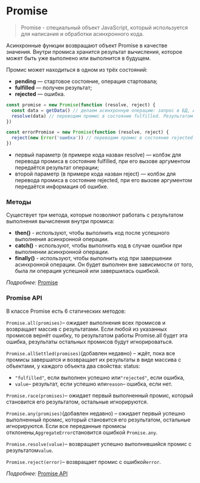 # Promise

> Promise - специальный объект JavaScript, который используется для написания и обработки асинхронного кода.
>

Асинхронные функции возвращают объект Promise в качестве значения. Внутри промиса хранится результат вычисления, которое
может быть уже выполнено или выполнится в будущем.

Промис может находиться в одном из трёх состояний:

- **pending** — стартовое состояние, операция стартовала;
- **fulfilled** — получен результат;
- **rejected** — ошибка.

```javascript
const promise = new Promise(function (resolve, reject) {
  const data = getData() // делаем асинхронную операцию: запрос в БД, API, etc.
  resolve(data) // переводим промис в состояние fulfilled. Результатом выполнения будет объект data
})

const errorPromise = new Promise(function (resolve, reject) {
  reject(new Error('ошибка')) // переводим промис в состояние rejected. Результатом выполнения будет объект Error
})

```

- первый параметр (в примере кода назван resolve) — колбэк для перевода промиса в состояние fulfilled, при его вызове
  аргументом передаётся результат операции;
- второй параметр (в примере кода назван reject) — колбэк для перевода промиса в состояние rejected, при его вызове
  аргументом передаётся информация об ошибке.

### **Методы**

Существует три метода, которые позволяют работать с результатом выполнения вычисления внутри промиса:

- **then()** - используют, чтобы выполнить код после успешного выполнения асинхронной операции.
- **catch()** - используют, чтобы выполнить код в случае ошибки при выполнении асинхронной операции.
- **finally()** - используют, чтобы выполнить код при завершении асинхронной операции. Он будет выполнен вне зависимости
  от того, была ли операция успешной или завершилась ошибкой.

*Подробнее:* [Promise](https://learn.javascript.ru/async)

### **Promise API**

В классе Promise есть 6 статических методов:

`Promise.all(promises)`– ожидает выполнения всех промисов и возвращает массив с результатами. Если любой из указанных
промисов вернёт ошибку, то результатом работы Promise.all будет эта ошибка, результаты остальных промисов будут
игнорироваться.

`Promise.allSettled(promises)`(добавлен недавно) – ждёт, пока все промисы завершатся и возвращает их результаты в виде
массива с объектами, у каждого объекта два свойства: status:

- `"fulfilled"`, если выполнен успешно или`"rejected"`, если ошибка,
- `value`– результат, если успешно или`reason`– ошибка, если нет.

`Promise.race(promises)`– ожидает первый выполненный промис, который становится его результатом, остальные игнорируются.

`Promise.any(promises)`(добавлен недавно) – ожидает первый успешно выполненный промис, который становится его
результатом, остальные игнорируются. Если все переданные промисы отклонены,`AggregateError`становится ошибкой
`Promise.any`.

`Promise.resolve(value)`– возвращает успешно выполнившийся промис с результатом`value`.

`Promise.reject(error)`– возвращает промис с ошибкой`error`.

*Подробнее:* [Promise API](https://learn.javascript.ru/promise-api)
